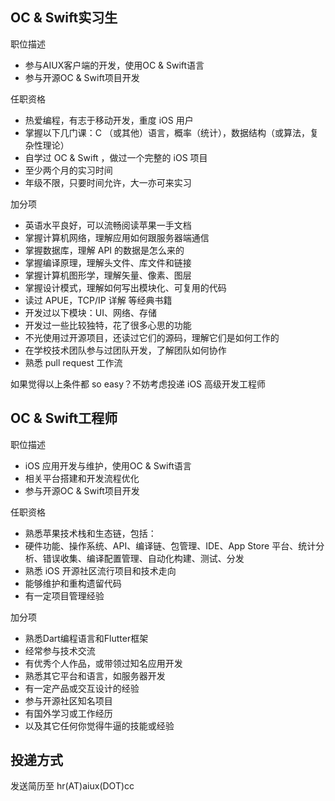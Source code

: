 OC & Swift实习生
--------------

职位描述

- 参与AIUX客户端的开发，使用OC & Swift语言
- 参与开源OC & Swift项目开发

任职资格

- 热爱编程，有志于移动开发，重度 iOS 用户
- 掌握以下几门课：C （或其他）语言，概率（统计），数据结构（或算法，复杂性理论）
- 自学过 OC & Swift ，做过一个完整的 iOS 项目
- 至少两个月的实习时间
- 年级不限，只要时间允许，大一亦可来实习

加分项

- 英语水平良好，可以流畅阅读苹果一手文档
- 掌握计算机网络，理解应用如何跟服务器端通信
- 掌握数据库，理解 API 的数据是怎么来的
- 掌握编译原理，理解头文件、库文件和链接
- 掌握计算机图形学，理解矢量、像素、图层
- 掌握设计模式，理解如何写出模块化、可复用的代码
- 读过 APUE，TCP/IP 详解 等经典书籍
- 开发过以下模块：UI、网络、存储
- 开发过一些比较独特，花了很多心思的功能
- 不光使用过开源项目，还读过它们的源码，理解它们是如何工作的
- 在学校技术团队参与过团队开发，了解团队如何协作
- 熟悉 pull request 工作流

如果觉得以上条件都 so easy？不妨考虑投递 iOS 高级开发工程师

OC & Swift工程师
-------------------

职位描述

- iOS 应用开发与维护，使用OC & Swift语言
- 相关平台搭建和开发流程优化
- 参与开源OC & Swift项目开发

任职资格

- 熟悉苹果技术栈和生态链，包括：
- 硬件功能、操作系统、API、编译链、包管理、IDE、App Store
  平台、统计分析、错误收集、编译配置管理、自动化构建、测试、分发
- 熟悉 iOS 开源社区流行项目和技术走向
- 能够维护和重构遗留代码
- 有一定项目管理经验

加分项

- 熟悉Dart编程语言和Flutter框架
- 经常参与技术交流
- 有优秀个人作品，或带领过知名应用开发
- 熟悉其它平台和语言，如服务器开发
- 有一定产品或交互设计的经验
- 参与开源社区知名项目
- 有国外学习或工作经历
- 以及其它任何你觉得牛逼的技能或经验

投递方式
--------

发送简历至 hr(AT)aiux(DOT)cc

